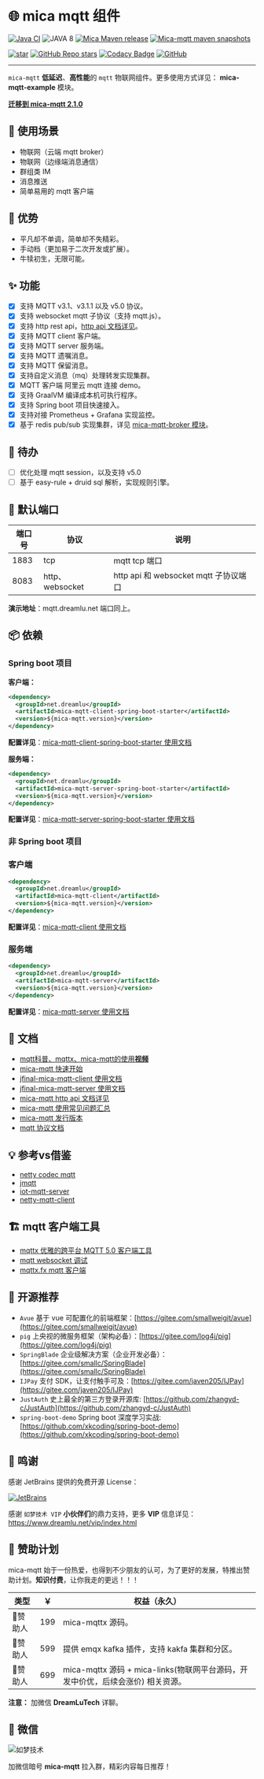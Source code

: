 # 🌐 mica mqtt 组件
[![Java CI](https://github.com/lets-mica/mica-mqtt/workflows/Java%20CI/badge.svg)](https://github.com/lets-mica/mica-mqtt/actions)
![JAVA 8](https://img.shields.io/badge/JDK-1.8+-brightgreen.svg)
[![Mica Maven release](https://img.shields.io/nexus/r/https/oss.sonatype.org/net.dreamlu/mica-mqtt-codec.svg?style=flat-square)](https://mvnrepository.com/artifact/net.dreamlu/mica-mqtt-codec/)
[![Mica-mqtt maven snapshots](https://img.shields.io/nexus/s/https/oss.sonatype.org/net.dreamlu/mica-mqtt-codec.svg?style=flat-square)](https://oss.sonatype.org/content/repositories/snapshots/net/dreamlu/mica-mqtt-codec/)

[![star](https://gitee.com/596392912/mica-mqtt/badge/star.svg?theme=dark)](https://gitee.com/596392912/mica-mqtt/stargazers)
[![GitHub Repo stars](https://img.shields.io/github/stars/lets-mica/mica-mqtt?label=Github%20Stars)](https://github.com/lets-mica/mica-mqtt)
[![Codacy Badge](https://app.codacy.com/project/badge/Grade/30dad82f79f34e41bafbc3cef6b68fc3)](https://www.codacy.com/gh/lets-mica/mica-mqtt/dashboard?utm_source=github.com&amp;utm_medium=referral&amp;utm_content=lets-mica/mica-mqtt&amp;utm_campaign=Badge_Grade)
[![GitHub](https://img.shields.io/github/license/lets-mica/mica-mqtt.svg?style=flat-square)](https://github.com/lets-mica/mica-mqtt/blob/master/LICENSE)

---

`mica-mqtt` **低延迟**、**高性能**的 `mqtt` 物联网组件。更多使用方式详见： **mica-mqtt-example** 模块。

[**迁移到 mica-mqtt 2.1.0**](docs/update.md)

## 🍱 使用场景

- 物联网（云端 mqtt broker）
- 物联网（边缘端消息通信）
- 群组类 IM
- 消息推送
- 简单易用的 mqtt 客户端

## 🚀 优势
- 平凡却不单调，简单却不失精彩。
- 手动档（更加易于二次开发或扩展）。
- 牛犊初生，无限可能。

## ✨ 功能
- [x] 支持 MQTT v3.1、v3.1.1 以及 v5.0 协议。
- [x] 支持 websocket mqtt 子协议（支持 mqtt.js）。
- [x] 支持 http rest api，[http api 文档详见](docs/http-api.md)。
- [x] 支持 MQTT client 客户端。
- [x] 支持 MQTT server 服务端。
- [x] 支持 MQTT 遗嘱消息。
- [x] 支持 MQTT 保留消息。
- [x] 支持自定义消息（mq）处理转发实现集群。
- [x] MQTT 客户端 阿里云 mqtt 连接 demo。
- [x] 支持 GraalVM 编译成本机可执行程序。
- [x] 支持 Spring boot 项目快速接入。
- [x] 支持对接 Prometheus + Grafana 实现监控。
- [x] 基于 redis pub/sub 实现集群，详见 [mica-mqtt-broker 模块](mica-mqtt-broker)。

## 🌱 待办

- [ ] 优化处理 mqtt session，以及支持 v5.0 
- [ ] 基于 easy-rule + druid sql 解析，实现规则引擎。

## 🚨 默认端口

| 端口号 | 协议            | 说明                             |
| ------ | --------------- | -------------------------------- |
| 1883   | tcp             | mqtt tcp 端口                    |
| 8083   | http、websocket | http api 和 websocket mqtt 子协议端口 |

**演示地址**：mqtt.dreamlu.net 端口同上。

## 📦️ 依赖

### Spring boot 项目
**客户端：**
```xml
<dependency>
  <groupId>net.dreamlu</groupId>
  <artifactId>mica-mqtt-client-spring-boot-starter</artifactId>
  <version>${mica-mqtt.version}</version>
</dependency>
```

**配置详见**：[mica-mqtt-client-spring-boot-starter 使用文档](starter/mica-mqtt-client-spring-boot-starter/README.md)

**服务端：**
```xml
<dependency>
  <groupId>net.dreamlu</groupId>
  <artifactId>mica-mqtt-server-spring-boot-starter</artifactId>
  <version>${mica-mqtt.version}</version>
</dependency>
```

**配置详见**：[mica-mqtt-server-spring-boot-starter 使用文档](starter/mica-mqtt-server-spring-boot-starter/README.md)

### 非 Spring boot 项目

### 客户端
```xml
<dependency>
  <groupId>net.dreamlu</groupId>
  <artifactId>mica-mqtt-client</artifactId>
  <version>${mica-mqtt.version}</version>
</dependency>
```

**配置详见**：[mica-mqtt-client 使用文档](mica-mqtt-client/README.md)

### 服务端
```xml
<dependency>
  <groupId>net.dreamlu</groupId>
  <artifactId>mica-mqtt-server</artifactId>
  <version>${mica-mqtt.version}</version>
</dependency>
```

**配置详见**：[mica-mqtt-server 使用文档](mica-mqtt-server/README.md)

## 📝 文档
- [mqtt科普、mqttx、mica-mqtt的使用**视频**](https://b23.tv/VJ8yc7v)
- [mica-mqtt 快速开始](example/README.md)
- [jfinal-mica-mqtt-client 使用文档](starter/jfinal-mica-mqtt-client/README.md)
- [jfinal-mica-mqtt-server 使用文档](starter/jfinal-mica-mqtt-server/README.md)
- [mica-mqtt http api 文档详见](docs/http-api.md)
- [mica-mqtt 使用常见问题汇总](https://gitee.com/596392912/mica-mqtt/issues/I45GO7)
- [mica-mqtt 发行版本](CHANGELOG.md)
- [mqtt 协议文档](https://github.com/mcxiaoke/mqtt)

## 💡 参考vs借鉴
- [netty codec mqtt](https://github.com/netty/netty/tree/4.1/codec-mqtt)
- [jmqtt](https://github.com/Cicizz/jmqtt)
- [iot-mqtt-server](https://gitee.com/recallcode/iot-mqtt-server)
- [netty-mqtt-client](https://github.com/jetlinks/netty-mqtt-client)

## 🏗️ mqtt 客户端工具
- [mqttx 优雅的跨平台 MQTT 5.0 客户端工具](https://mqttx.app/cn/)
- [mqtt websocket 调试](http://tools.emqx.io/)
- [mqttx.fx mqtt 客户端](http://mqttfx.org/)

## 🍻 开源推荐
- `Avue` 基于 vue 可配置化的前端框架：[https://gitee.com/smallweigit/avue](https://gitee.com/smallweigit/avue)
- `pig` 上央视的微服务框架（架构必备）：[https://gitee.com/log4j/pig](https://gitee.com/log4j/pig)
- `SpringBlade` 企业级解决方案（企业开发必备）：[https://gitee.com/smallc/SpringBlade](https://gitee.com/smallc/SpringBlade)
- `IJPay` 支付 SDK，让支付触手可及：[https://gitee.com/javen205/IJPay](https://gitee.com/javen205/IJPay)
- `JustAuth` 史上最全的第三方登录开源库: [https://github.com/zhangyd-c/JustAuth](https://github.com/zhangyd-c/JustAuth)
- `spring-boot-demo` Spring boot 深度学习实战: [https://github.com/xkcoding/spring-boot-demo](https://github.com/xkcoding/spring-boot-demo)

## 💚 鸣谢
感谢 JetBrains 提供的免费开源 License：

[![JetBrains](docs/img/jetbrains.png)](https://www.jetbrains.com/?from=mica-mqtt)

感谢 `如梦技术 VIP` **小伙伴们**的鼎力支持，更多 **VIP** 信息详见：https://www.dreamlu.net/vip/index.html

## 🍱 赞助计划
mica-mqtt 始于一份热爱，也得到不少朋友的认可，为了更好的发展，特推出赞助计划。**知识付费**，让你我走的更远！！！

| 类型    | ￥   | 权益（永久）                                                |
|-------|-----|-------------------------------------------------------|
| 🥈赞助人 | 199 | mica-mqttx 源码。                                        |
| 🏅赞助人 | 599 | 提供 emqx kafka 插件，支持 kakfa 集群和分区。                      |
| 💎赞助人 | 699 | mica-mqttx 源码 + mica-links(物联网平台源码，开发中价优，后续会涨价) 相关资源。 |

**注意：** 加微信 **DreamLuTech** 详聊。

## 📱 微信

![如梦技术](docs/img/dreamlu-weixin.jpg)

加微信暗号 **mica-mqtt** 拉入群，精彩内容每日推荐！